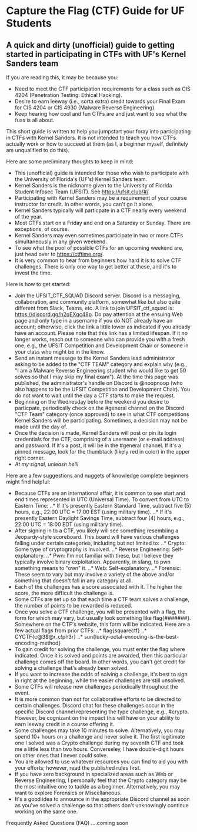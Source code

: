 # Capture the Flag (CTF) Guide for UF Students
## A quick and dirty (unofficial) guide to getting started in participating in CTFs with UF's Kernel Sanders team

If you are reading this, it may be because you:

* Need to meet the CTF participation requirements for a class such as CIS 4204 (Penetration Testing: Ethical Hacking).
* Desire to earn leeway (i.e., sorta extra) credit towards your Final Exam for CIS 4204 or CIS 4930 (Malware Reverse Engineering).
* Keep hearing how cool and fun CTFs are and just want to see what the fuss is all about.

This short guide is written to help you jumpstart your foray into participating in CTFs with Kernel Sanders.  It is not intended to teach you how CTFs actually work or how to succeed at them (as I, a beginner myself, definitely am unqualified to do this).

Here are some preliminary thoughts to keep in mind:

* This (unofficial) guide is intended for those who wish to participate with the University of Florida's (UF's) Kernel Sanders team.
* Kernel Sanders is the nickname given to the University of Florida Student Infosec Team (UFSIT).  See https://ufsit.club/#/
* Participating with Kernel Sanders may be a requirement of your course instructor for credit. In other words, you can't go it alone.
* Kernel Sanders typically will particpate in a CTF nearly every weekend of the year.
* Most CTFs start on a Friday and end on a Saturday or Sunday.  There are exceptions, of course.
* Kernel Sanders may even sometimes participate in two or more CTFs simultaneously in any given weekend.
* To see what the pool of possible CTFs for an upcoming weekend are, just head over to https://ctftime.org/.
* It is very common to hear from beginners how hard it is to solve CTF challenges.  There is only one way to get better at these, and it's to invest the time.

Here is how to get started:

* Join the UFSIT_CTF_SQUAD Discord server.  Discord is a messaging, collaboration, and community platform, somewhat like but also quite different from Slack, Teams, etc.  A link to join UFSIT_ctf_squad is:  https://discord.gg/h2qEXqc48p.  Do pay attention at the ensuing Web page and only type in a username if you do NOT already have an account; otherwise, click the link a little lower as indicated if you already have an account.  Please note that this link has a limited lifespan.  If it no longer works, reach out to someone who can provide you with a fresh one, e.g., the UFSIT Competition and Development Chair or someone in your class who might be in the know.
* Send an instant message to the Kernel Sanders lead administrator asking to be added to the "CTF TEAM" category and explain why (e.g., "I am a Malware Reverse Engineering student who would like to get 50 solves so that I may skip my final exam").  At the time this page was published, the administrator's handle on Discord is @noopnoop (who also happens to be the UFSIT Competition and Development Chair).  You do not want to wait until the day a CTF starts to make the request.
* Beginning on the Wednesday before the weekend you desire to particpate, periodically check on the #general channel on the Discord "CTF Team" category (once approved) to see in what CTF competitions Kernel Sanders will be participating.  Sometimes, a decision may not be made until the day of.
* Once the decision is made, Kernel Sanders will post or pin its login credentials for the CTF, comprising of a username (or e-mail address) and password.  If it's a post, it will be in the #general channel.  If it's a pinned message, look for the thumbtack (likely red in color) in the upper right corner.
* _At my signal, unleash hell!_

Here are a few suggestions and nuggets of knowledge complete beginners might find helpful:

* Because CTFs are an international affair, it is common to see start and end times represented in UTC (Universal Time).  To convert from UTC to Eastern Time:
..* If it's presently Eastern Standard Time, subtract five (5) hours, e.g., 22:00 UTC = 17:00 EST (using military time).
..* If it's presently Eastern Daylight Savings Time, subtract four (4) hours, e.g., 22:00 UTC = 18:00 EDT (using military time).
* After signing in to a CTF, you likely will see something resembling a Jeopardy-style scoreboard.  This board will have various challenges falling under certain categories, including but not limited to:
..* Crypto:  Some type of cryptography is involved.
..* Reverse Engineering:  Self-explanatory.
..* Pwn:  I'm not familiar with these, but I believe they typically involve binary exploitation.  Apparently, in slang, to pwn something means to "own" it.
..* Web:  Self-explanatory.
..* Forensic:  These seem to vary but may involve a variety of the above and/or something that doesn't fall in any category at all.
* Each of the challenges has a score associated with it.  The higher the score, the more difficult the challenge is.
* Some CTFs are set up so that each time a CTF team solves a challenge, the number of points to be rewarded is reduced.
* Once you solve a CTF challenge, you will be presented with a flag, the form for which may vary, but usually look something like flag{#######}.  Somewhere on the CTF's website, this form will be indicated.  Here are a few actual flags from prior CTFs:
..* flag{squarectf}
..* CYCTF{c@3$@r_c!ph3r}
..* sun{lucky-octal-encoding-is-the-best-encoding-method}
* To gain credit for solving the challenge, you must enter the flag where indicated.  Once it is solved and points are awarded, then this particular challenge comes off the board.  In other words, you can't get credit for solving a challenge that's already been solved.
* If you want to increase the odds of solving a challenge, it's best to sign in right at the beginning, while the easier challenges are still unsolved.
* Some CTFs will release new challenges periodically throughout the event.
* It is more common than not for collaborative efforts to be directed to certain challenges.  Discord chat for these challenges occur in the specific Discord channel representing the type challenge, e.g., #crypto.  However, be cognizant on the impact this will have on your ability to earn leeway credit in a course offering it.
* Some challenges may take 10 minutes to solve.  Alternatively, you may spend 10+ hours on a challenge and never solve it.  The first legitimate one I solved was a Crypto challenge during my seventh CTF and took me a little less than two hours.  Converseley, I have double-digit hours on other ones that I never could solve.
* You are allowed to use whatever resources you can find to aid you with your efforts; however, read the published rules first.
* If you have zero background in specialized areas such as Web or Reverse Engineering, I personally feel that the Crypto category may be the most intuitive one to tackle as a beginner.  Alternatively, you may want to explore Forensics or Miscellaneous.
* It's a good idea to announce in the appropriate Discord channel as soon as you've solved a challenge so that others don't unknowingly continue working on the same one.

Frequently Asked Questions (FAQ)
....coming soon
